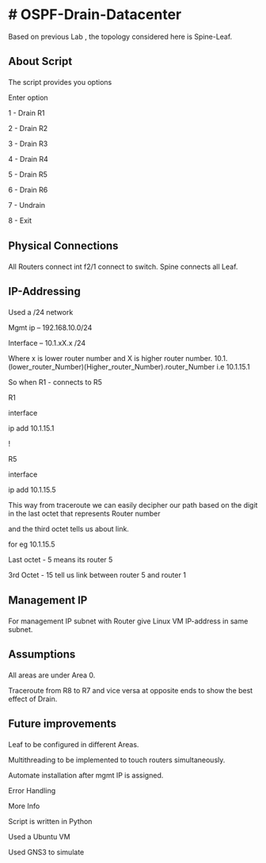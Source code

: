 <H1># OSPF-Drain-Datacenter </H1>

Based on previous Lab , the topology considered here is Spine-Leaf.

<h2><p>About Script</p></h2>
<p>The script provides you options
<p>Enter option</p>
<p> 1 - Drain R1</p>
<p> 2 - Drain R2</p>
<p> 3 - Drain R3</p>
<p> 4 - Drain R4</p>
<p> 5 - Drain R5</p>
<p> 6 - Drain R6</p>
<p> 7 - Undrain</p>
<p> 8 - Exit</p>
 

<h2><p>Physical Connections</p></h2>
All Routers connect int f2/1 connect to switch.
Spine connects all Leaf.
  
<h2><p>IP-Addressing</p> </h2>
<p>Used a /24 network</p>
<p>Mgmt ip – 192.168.10.0/24</p>
<p>Interface – 10.1.xX.x /24</p>

Where x is lower router number and X is higher router number.
10.1.(lower_router_Number)(Higher_router_Number).router_Number
i.e 10.1.15.1

<p>So when R1 - connects to R5</p>

<p>R1</p>
<p>interface </p>
<p>ip add 10.1.15.1</p>
<p>!</p>
<p>R5</p>
<p>interface </p>
<p>ip add 10.1.15.5 

<p>This way from traceroute we can easily decipher our path based on the digit in the last octet that represents Router number </p>
<p>and the third octet tells us about link. </p>
<p>for eg 10.1.15.5</p>
<p>Last octet - 5 means its router 5</p>
<p>3rd Octet - 15 tell us link between router 5 and router 1</p> 

<h2><p>Management IP</p></h2> 
<p>For management IP subnet with Router give Linux VM IP-address in same subnet.</p>

<h2><p>Assumptions</p></h2> 
<p>All areas are under Area 0.</p>
<p>Traceroute from R8 to R7 and vice versa at opposite ends to show the best effect of Drain.</p>

<h2><p>Future improvements</p></h2>
<p>Leaf to be configured in different Areas.</p>
<p>Multithreading to be implemented to touch routers simultaneously.</p>
<p>Automate installation after mgmt IP is assigned.</p>
<p>Error Handling</p>

  
  <p> More Info </p>
   <p>Script is written in Python</p>
   <p>Used a Ubuntu VM</p>
   <p>Used GNS3 to simulate</p>

